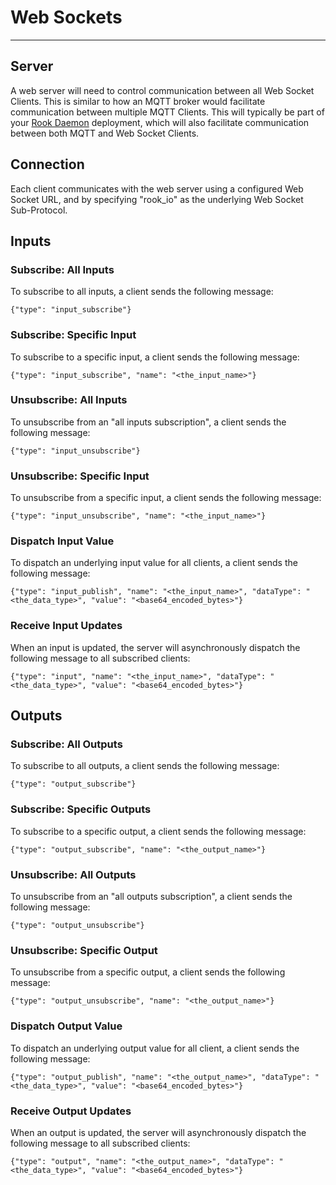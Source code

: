 # Web Sockets
---
## Server
A web server will need to control communication between all Web Socket Clients. This is similar to how an MQTT broker would facilitate communication between multiple MQTT Clients. This will typically be part of your [Rook Daemon](https://github.com/RoboticsOrchestrationKit/rook-daemon-java) deployment, which will also facilitate communication between both MQTT and Web Socket Clients.

## Connection
Each client communicates with the web server using a configured Web Socket URL, and by specifying "rook_io" as the underlying Web Socket Sub-Protocol.

## Inputs

### Subscribe: All Inputs
To subscribe to all inputs, a client sends the following message:
```
{"type": "input_subscribe"}
```

### Subscribe: Specific Input
To subscribe to a specific input, a client sends the following message:
```
{"type": "input_subscribe", "name": "<the_input_name>"}
```

### Unsubscribe: All Inputs
To unsubscribe from an "all inputs subscription", a client sends the following message:
```
{"type": "input_unsubscribe"}
```

### Unsubscribe: Specific Input
To unsubscribe from a specific input, a client sends the following message:
```
{"type": "input_unsubscribe", "name": "<the_input_name>"}
```

### Dispatch Input Value
To dispatch an underlying input value for all clients, a client sends the following message:
```
{"type": "input_publish", "name": "<the_input_name>", "dataType": "<the_data_type>", "value": "<base64_encoded_bytes>"}
```

### Receive Input Updates
When an input is updated, the server will asynchronously dispatch the following message to all subscribed clients:
```
{"type": "input", "name": "<the_input_name>", "dataType": "<the_data_type>", "value": "<base64_encoded_bytes>"}
```


## Outputs

### Subscribe: All Outputs
To subscribe to all outputs, a client sends the following message:
```
{"type": "output_subscribe"}
```

### Subscribe: Specific Outputs
To subscribe to a specific output, a client sends the following message:
```
{"type": "output_subscribe", "name": "<the_output_name>"}
```

### Unsubscribe: All Outputs
To unsubscribe from an "all outputs subscription", a client sends the following message:
```
{"type": "output_unsubscribe"}
```

### Unsubscribe: Specific Output
To unsubscribe from a specific output, a client sends the following message:
```
{"type": "output_unsubscribe", "name": "<the_output_name>"}
```

### Dispatch Output Value
To dispatch an underlying output value for all client, a client sends the following message:
```
{"type": "output_publish", "name": "<the_output_name>", "dataType": "<the_data_type>", "value": "<base64_encoded_bytes>"}
```

### Receive Output Updates
When an output is updated, the server will asynchronously dispatch the following message to all subscribed clients:
```
{"type": "output", "name": "<the_output_name>", "dataType": "<the_data_type>", "value": "<base64_encoded_bytes>"}
```

